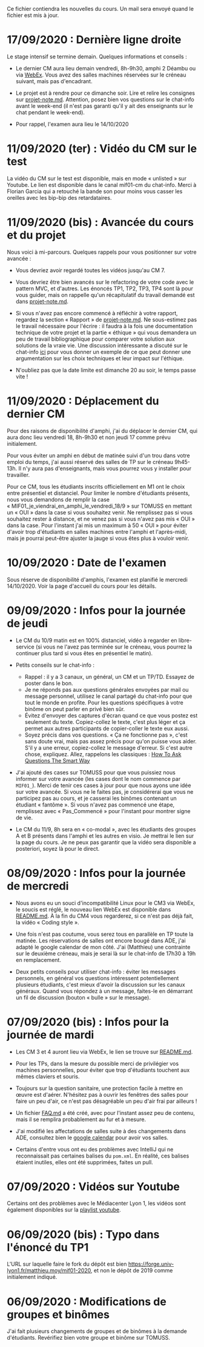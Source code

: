 Ce fichier contiendra les nouvelles du cours. Un mail sera envoyé quand le fichier est mis à jour.

# 17/09/2020 : Dernière ligne droite

Le stage intensif se termine demain. Quelques informations et conseils :

* Le dernier CM aura lieu demain vendredi, 8h-9h30, amphi 2 Déambu ou via [WebEx](https://univ-lyon1.webex.com/meet/matthieu.moy). Vous avez des salles machines réservées sur le créneau suivant, mais pas d'encadrant.

* Le projet est à rendre pour ce dimanche soir. Lire et relire les consignes sur [projet-note.md](projet-note.md). Attention, posez bien vos questions sur le chat-info avant le week-end (il n'est pas garanti qu'il y ait des enseignants sur le chat pendant le week-end).

* Pour rappel, l'examen aura lieu le 14/10/2020

# 11/09/2020 (ter) : Vidéo du CM sur le test

La vidéo du CM sur le test est disponible, mais en mode « unlisted » sur Youtube. Le lien est disponible dans le canal mif01-cm du chat-info. Merci à Florian Garcia qui a retouché la bande son pour moins vous casser les oreilles avec les bip-bip des retardataires.

# 11/09/2020 (bis) : Avancée du cours et du projet

Nous voici à mi-parcours. Quelques rappels pour vous positionner sur votre avancée :

* Vous devriez avoir regardé toutes les vidéos jusqu'au CM 7.

* Vous devriez être bien avancés sur le refactoring de votre code avec le pattern MVC, et d'autres. Les énoncés TP1, TP2, TP3, TP4 sont là pour vous guider, mais on rappelle qu'un récapitulatif du travail demandé est dans [projet-note.md](projet-note.md).

* Si vous n'avez pas encore commencé à réfléchir à votre rapport, regardez la section « Rapport » de [projet-note.md](projet-note.md). Ne sous-estimez pas le travail nécessaire pour l'écrire : il faudra à la fois une documentation technique de votre projet et la partie « éthique » qui vous demandera un peu de travail bibliographique pour comparer votre solution aux solutions de la vraie vie. Une discussion intéressante a discuté sur le chat-info [ici](https://chat-info.univ-lyon1.fr/group/mif01-td-tp?msg=EziNioGtPgH9mLxLy) pour vous donner un exemple de ce que peut donner une argumentation sur les choix techniques et leur impact sur l'éthique.

* N'oubliez pas que la date limite est dimanche 20 au soir, le temps passe vite !

# 11/09/2020 : Déplacement du dernier CM

Pour des raisons de disponibilité d'amphi, j'ai du déplacer le dernier CM, qui aura donc lieu vendredi 18, 8h-9h30 et non jeudi 17 comme prévu initialement.

Pour vous éviter un amphi en début de matinée suivi d'un trou dans votre emploi du temps, j'ai aussi réservé des salles de TP sur le créneau 9h45-13h. Il n'y aura pas d'enseignants, mais vous pourrez vous y installer pour travailler.

Pour ce CM, tous les étudiants inscrits officiellement en M1 ont le choix entre présentiel et distanciel. Pour limiter le nombre d'étudiants présents, nous vous demandons de remplir la case « MIF01_je_viendrai_en_amphi_le_vendredi_18/9 » sur TOMUSS en mettant un « OUI » dans la case si vous souhaitez venir. Ne remplissez pas si vous souhaitez rester à distance, et ne venez pas si vous n'avez pas mis « OUI » dans la case. Pour l'instant j'ai mis un maximum à 50 « OUI » pour éviter d'avoir trop d'étudiants en salles machines entre l'amphi et l'après-midi, mais je pourrai peut-être ajuster la jauge si vous êtes plus à vouloir venir.

# 10/09/2020 : Date de l'examen

Sous réserve de disponibilité d'amphis, l'examen est planifié le mercredi 14/10/2020. Voir la page d'accueil du cours pour les détails.

# 09/09/2020 : Infos pour la journée de jeudi

* Le CM du 10/9 matin est en 100% distanciel, vidéo à regarder en libre-service (si vous ne l'avez pas terminée sur le créneau, vous pourrez la continuer plus tard si vous êtes en présentiel le matin).

* Petits conseils sur le chat-info :

    * Rappel : il y a 3 canaux, un général, un CM et un TP/TD. Essayez de poster dans le bon.
    * Je ne réponds pas aux questions générales envoyées par mail ou message personnel, utilisez le canal partagé du chat-info pour que tout le monde en profite. Pour les questions spécifiques à votre binôme on peut parler en privé bien sûr.
    * Évitez d'envoyer des captures d'écran quand ce que vous postez est seulement du texte. Copiez-collez le texte, c'est plus léger et ça permet aux autres participants de copier-coller le texte eux aussi.
    * Soyez précis dans vos questions. « Ça ne fonctionne pas », c'est sans doute vrai, mais pas assez précis pour qu'on puisse vous aider. S'il y a une erreur, copiez-collez le message d'erreur. Si c'est autre chose, expliquez. Allez, rappelons les classiques : [How To Ask Questions The Smart Way](http://www.catb.org/esr/faqs/smart-questions.html)

* J'ai ajouté des cases sur TOMUSS pour que vous puissiez nous informer sur votre avancée (les cases dont le nom commence par `MIF01_`). Merci de tenir ces cases à jour pour que nous ayons une idée sur votre avancée. Si vous ne le faites pas, je considérerai que vous ne participez pas au cours, et je casserai les binômes contenant un étudiant « fantôme ». Si vous n'avez pas commencé une étape, remplissez avec « Pas_Commencé » pour l'instant pour montrer signe de vie.

* Le CM du 11/9, 8h sera en « co-modal », avec les étudiants des groupes A et B présents dans l'amphi et les autres en visio. Je mettrai le lien sur la page du cours. Je ne peux pas garantir que la vidéo sera disponible a posteriori, soyez là pour le direct.

# 08/09/2020 : Infos pour la journée de mercredi

* Nous avons eu un souci d'incompatibilité Linux pour le CM3 via WebEx, le soucis est réglé, le nouveau lien WebEx est disponible dans [README.md](README.md). À la fin du CM4 vous regarderez, si ce n'est pas déjà fait, la vidéo « Coding style ».

* Une fois n'est pas coutume, vous serez tous en parallèle en TP toute la matinée. Les réservations de salles ont encore bougé dans ADE, j'ai adapté le google calendar de mon côté. J'ai (Matthieu) une contrainte sur le deuxième créneau, mais je serai là sur le chat-info de 17h30 à 19h en remplacement.

* Deux petits conseils pour utiliser chat-info : éviter les messages personnels, en général vos questions intéressent potentiellement plusieurs étudiants, c'est mieux d'avoir la discussion sur les canaux généraux. Quand vous répondez à un message, faites-le en démarrant un fil de discussion (bouton « bulle » sur le message).

# 07/09/2020 (bis) : Infos pour la journée de mardi

* Les CM 3 et 4 auront lieu via WebEx, le lien se trouve sur [README.md](README.md).

* Pour les TPs, dans la mesure du possible merci de privilégier vos machines personnelles, pour éviter que trop d'étudiants touchent aux mêmes claviers et souris.

* Toujours sur la question sanitaire, une protection facile à mettre en œuvre est d'aérer. N'hésitez pas à ouvrir les fenêtres des salles pour faire un peu d'air, ce n'est pas désagréable un peu d'air frai par ailleurs !

* Un fichier [FAQ.md](FAQ.md) a été créé, avec pour l'instant assez peu de contenu, mais il se remplira probablement au fur et à mesure.

* J'ai modifié les affectations de salles suite à des changements dans ADE, consultez bien le [google calendar](https://calendar.google.com/calendar/embed?src=bujrk2sa90qim7u9okmo405b6s%40group.calendar.google.com&ctz=Europe%2FParis
) pour avoir vos salles.

* Certains d'entre vous ont eu des problèmes avec IntelliJ qui ne reconnaissait pas certaines balises du `pom.xml`. En réalité, ces balises étaient inutiles, elles ont été supprimées, faites un pull.

# 07/09/2020 : Vidéos sur Youtube

Certains ont des problèmes avec le Médiacenter Lyon 1, les vidéos sont également disponibles sur la [playlist youtube](https://www.youtube.com/playlist?list=PL6-YbcqXawf5ED3NHDZYejWJaAschnrO0).

# 06/09/2020 (bis) : Typo dans l'énoncé du TP1

L'URL sur laquelle faire le fork du dépôt est bien https://forge.univ-lyon1.fr/matthieu.moy/mif01-2020, et non le dépôt de 2019 comme initialement indiqué.

# 06/09/2020 : Modifications de groupes et binômes

J'ai fait plusieurs changements de groupes et de binômes à la demande d'étudiants. Revérifiez bien votre groupe et binôme sur TOMUSS.
